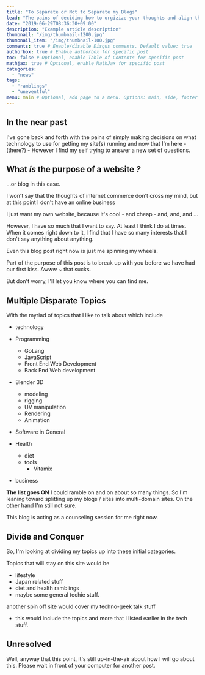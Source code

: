 ```yaml
---
title: "To Separate or Not to Separate my Blogs"
lead: "The pains of deciding how to orgizize your thoughts and align them with your audience(s)"
date: "2019-06-29T08:36:30+09:00"
description: "Example article description"
thumbnail: "/img/thumbnail-1200.jpg"
thumbnail_item: "/img/thumbnail-100.jpg"
comments: true # Enable/disable Disqus comments. Default value: true
authorbox: true # Enable authorbox for specific post
toc: false # Optional, enable Table of Contents for specific post
mathjax: true # Optional, enable MathJax for specific post
categories:
  - "news"
tags:
  - "ramblings"
  - "uneventful"
menu: main # Optional, add page to a menu. Options: main, side, footer
---
```


## In the near past

I've gone back and forth with the pains of simply making decisions on what technology to use for getting my site(s) running and now that I'm here - (there?) - However I find my self trying to answer a new set of questions.

## What _is_ the purpose of a website _?_

...or blog in this case.

I won't say that the thoughts of internet commerce don't cross my mind, but at this point I don't have an online business

I just want my own website, because it's cool - and cheap - and, and, and ...

However, I have so much that I want to say. At least I think I do at times. When it comes right down to it, I find that I have so many interests that I don't say anything about anything.

Even this blog post right now is just me spinning my wheels.

Part of the purpose of this post is to break up with you before we have had our first kiss. Awww ~ that sucks.

But don't worry, I'll let you know where you can find me.

## Multiple Disparate Topics

With the myriad of topics that I like to talk about which include

- technology

- Programming
  - GoLang
  - JavaScript
  - Front End Web Development
  - Back End Web development
- Blender 3D
  - modeling
  - rigging
  - UV manipulation
  - Rendering
  - Animation
- Software in General

- Health

  - diet
  - tools
    - Vitamix

- business

**The list goes ON** I could ramble on and on about so many things. So I'm leaning toward splitting up my blogs / sites into multi-domain sites. On the other hand I'm still not sure.

This blog is acting as a counseling session for me right now.

## Divide and Conquer

So, I'm looking at dividing my topics up into these initial categories.

Topics that will stay on this site would be

- lifestyle
- Japan related stuff
- diet and health ramblings
- maybe some general techie stuff.

another spin off site would cover my techno-geek talk stuff

- this would include the topics and more that I listed earlier in the tech stuff.

## Unresolved

Well, anyway that this point, it's still up-in-the-air about how I will go about this. Please wait in front of your computer for another post.
